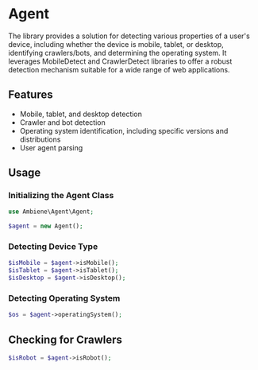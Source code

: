 # Agent

The library provides a solution for detecting various properties of a user's device, including whether the device is mobile, tablet, or desktop, identifying crawlers/bots, and determining the operating system. It leverages MobileDetect and CrawlerDetect libraries to offer a robust detection mechanism suitable for a wide range of web applications.

## Features

- Mobile, tablet, and desktop detection
- Crawler and bot detection
- Operating system identification, including specific versions and distributions
- User agent parsing

## Usage

### Initializing the Agent Class

```php
use Ambiene\Agent\Agent;

$agent = new Agent();
```

### Detecting Device Type

```php
$isMobile = $agent->isMobile();
$isTablet = $agent->isTablet();
$isDesktop = $agent->isDesktop();
```

### Detecting Operating System

```php
$os = $agent->operatingSystem();
```

## Checking for Crawlers

```php
$isRobot = $agent->isRobot();
```
